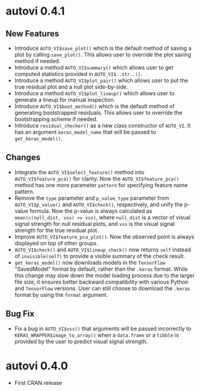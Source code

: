 # autovi 0.4.1

## New Features
* Introduce `AUTO_VI$save_plot()` which is the default method of saving a plot by calling `save_plot()`. This allows user to override the plot saving method if needed.
* Introduce a method `AUTO_VI$summary()` which allows user to get computed statistics provided in `AUTO_VI$..str..()`.
* Introduce a method `AUTO_VI$plot_pair()` which allows user to put the true residual plot and a null plot side-by-side.
* Introduce a method `AUTO_VI$plot_lineup()` which allows user to generate a lineup for manual inspection.
* Introduce `AUTO_VI$boot_method()` which is the default method of generating bootstrapped residuals. This allows user to override the bootstrapping scheme if needed.
* Introduce `residual_checker()` as a new class constructor of `AUTO_VI`. It has an argument `keras_model_name` that will be passed to `get_keras_model()`.

## Changes
* Integrate the `AUTO_VI$select_feature()` method into `AUTO_VI$feature_pca()` for clarity. Now the `AUTO_VI$feature_pca()` method has one more parameter `pattern` for specifying feature name pattern.
* Remove the `type` parameter and `p_value_type` parameter from `AUTO_VI$p_value()` and `AUTO_VI$check()`, respectively, and unify the p-value formula. Now the p-value is always calculated as `mean(c(null_dist, vss) >= vss)`, where `null_dist` is a vector of visual signal strength for null residual plots, and `vss` is the visual signal strength for the true residual plot.
* Improve `AUTO_VI$feature_pca_plot()`. Now the observed point is always displayed on top of other groups.
* `AUTO_VI$check()` and `AUTO_VI$lineup_check()` now returns `self` instead of `invisible(self)` to provide a visible summary of the check result.
* `get_keras_model()` now downloads models in the `TensorFlow` "SavedModel" format by default, rather than the `.keras` format. While this change may slow down the model loading process due to the larger file size, it ensures better backward compatibility with various Python and `TensorFlow` versions. User can still choose to download the `.keras` format by using the `format` argument.

## Bug Fix
* Fix a bug in `AUTO_VI$vss()` that arguments will be passed incorrectly to `KERAS_WRAPPER$image_to_array()` when a `data.frame` or a `tibble` is provided by the user to predict visual signal strength.

# autovi 0.4.0

* First CRAN release
